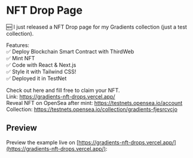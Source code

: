 # NFT Drop Page

🆕 I just released a NFT Drop page for my Gradients collection (just a test collection).

Features: <br />
✅ Deploy Blockchain Smart Contract with ThirdWeb <br />
✅ Mint NFT <br />
✅ Code with React & Next.js <br />
✅ Style it with Tailwind CSS! <br />
✅ Deployed it in TestNet <br />

Check out here and fill free to claim your NFT. <br />
Link: https://gradients-nft-drops.vercel.app/ <br />
Reveal NFT on OpenSea after mint: https://testnets.opensea.io/account <br />
Collection: https://testnets.opensea.io/collection/gradients-fjesrcvcjo <br />

## Preview

Preview the example live on [https://gradients-nft-drops.vercel.app/](https://gradients-nft-drops.vercel.app/):
